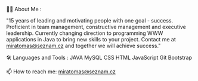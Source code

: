 👨‍💻 About Me :

"15 years of leading and motivating people with one goal - success. Proficient in team management, constructive management and executive leadership. 
Currently changing direction to programming WWW applications in Java to bring new skills to your project. Contact me at miratomas@seznam.cz and together we will achieve success."

🛠️ Languages and Tools : JAVA MySQL CSS HTML JavaScript Git Bootstrap

📫 How to reach me:   miratomas@seznam.cz
